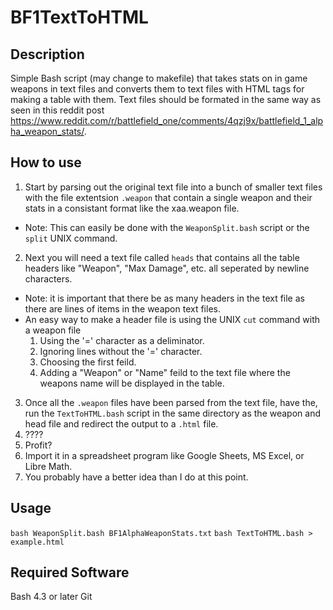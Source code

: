 # BF1TextToHTML
## Description
Simple Bash script (may change to makefile) that takes stats on in game weapons in text files and converts them to text files with HTML tags for making a table with them. Text files should be formated in the same way as seen in this reddit post https://www.reddit.com/r/battlefield_one/comments/4qzj9x/battlefield_1_alpha_weapon_stats/.

## How to use
1. Start by parsing out the original text file into a bunch of smaller text files with the file extentsion `.weapon` that contain a single weapon and their stats in a consistant format like the xaa.weapon file.
  - Note: This can easily be done with the `WeaponSplit.bash` script or the `split` UNIX command.
2. Next you will need a text file called `heads` that contains all the table headers like "Weapon", "Max Damage", etc. all seperated by newline characters.
  - Note: it is important that there be as many headers in the text file as there are lines of items in the weapon text files.
  - An easy way to make a header file is using the UNIX `cut` command with a weapon file
    1. Using the '=' character as a deliminator.
    2. Ignoring lines without the '=' character.
    3. Choosing the first feild.
    4. Adding a "Weapon" or "Name" feild to the text file where the weapons name will be displayed in the table.
3. Once all the `.weapon` files have been parsed from the text file, have the, run the `TextToHTML.bash` script in the same directory as the weapon and head file and redirect the output to a `.html` file.
4. ????
5. Profit?
6. Import it in a spreadsheet program like Google Sheets, MS Excel, or Libre Math.
7. You probably have a better idea than I do at this point.

## Usage
`bash WeaponSplit.bash BF1AlphaWeaponStats.txt`
`bash TextToHTML.bash > example.html`

## Required Software
Bash 4.3 or later
Git
